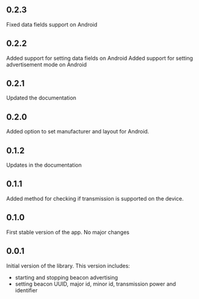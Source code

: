 ## 0.2.3

Fixed data fields support on Android

## 0.2.2

Added support for setting data fields on Android
Added support for setting advertisement mode on Android

## 0.2.1

Updated the documentation

## 0.2.0

Added option to set manufacturer and layout for Android. 


## 0.1.2

Updates in the documentation


## 0.1.1

Added method for checking if transmission is supported on the device.


## 0.1.0

First stable version of the app. No major changes


## 0.0.1

Initial version of the library. This version includes:
* starting and stopping beacon advertising
* setting beacon UUID, major id, minor id, transmission power and identifier 
